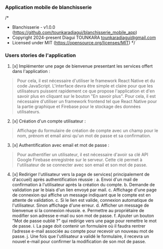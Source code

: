 ### Application mobile de blanchisserie
/*
* Blanchisserie - v1.0.0 (https://github.com/tounkaradiagui/blanchisserie_mobile_app)
* Copyright 2024-present Diagui TOUNKARA <tounkaradiagui@gmail.com>
* Licensed under MIT (https://opensource.org/licenses/MIT)
*/

### Users stories de l'application

1. [x] Implémenter une page de bienvenue presentant les services offert dans l'application :

> Pour cela, il est nécessaire d'utiliser le framework React Native et du code JavaScript. L'interface devra être simple et claire pour que les utilisateurs puissent rapidement ce que propose l'application et d'en savoir plus en cliquant sur le bouton "En savoir plus".
> Pour cela, il est nécessaire d'utiliser un framework frontend tel que React Native pour la partie graphique et Firebase pour le stockage des données utilisateurs.

2. [x] Création d'un compte utilisateur :

> Affichage du formulaire de création de compte avec un champ pour le nom, prénom et email ainsi qu'un mot de passe et sa confirmation.

3. [x] Authentification avec email et mot de passe :

> Pour authentifier un utilisateur, il est nécessaire d'avoir sa clé API Google Firebase enregistrée sur le serveur. Cette clé permet à l'utilisateur de se connecter avec son email et son mot de passe.

4. [x] Rediriger l'utilisateur vers la page de services( principalement de d'accueil) après authentification réussie : 
a. Envoi d'un mail de confirmation à l'utilisateur après la création du compte.
b. Demande de validation par le biais d'un lien envoyé par mail.
c. Affichage d'une page de connexion qui affiche un message indiquant que le compte est en attente de validation.
c. Si le lien est valide, connexion automatique de l'utilisateur. Sinon affichage d'une erreur.
d. Afficher un message de bienvenue si la connexion réussie.
e. Permettre au propriétaire de modifier son adresse e-mail ou son mot de passe.
f. Ajouter un bouton "Mot de passe oublié ?" qui redirige vers une page pour remettre le mot de passe.
i. La page doit contenir un formulaire où il faudra rentrer l’adresse e-mail associée au compte pour recevoir un nouveau mot de passe.
j. Une fois que l'utilisateur a validé le formulaire, il recevra un nouvel e-mail pour confirmer la modification de son mot de passe.


